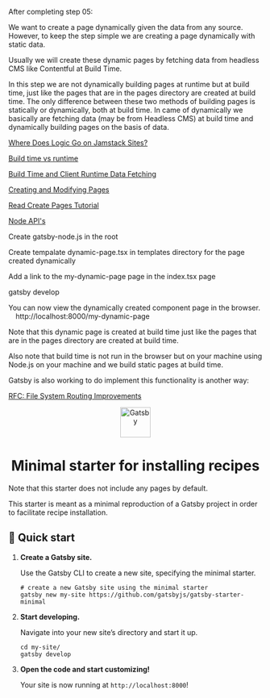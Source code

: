 After completing step 05:

We want to create a page dynamically given the data from any source. However, to keep the step simple we are creating a page dynamically with static data.

Usually we will create these dynamic pages by fetching data from headless CMS like Contentful at Build Time.

In this step we are not dynamically building pages at runtime but at build time, just like the pages that are in the pages directory are created at build time. The only difference between these two methods of building pages is statically or dynamically, both at build time. In came of dynamically we basically are fetching data (may be from Headless CMS) at build time and dynamically building pages on the basis of data.

[Where Does Logic Go on Jamstack Sites?](https://css-tricks.com/where-does-logic-go-on-jamstack-sites/)

[Build time vs runtime](https://www.gatsbyjs.com/docs/overview-of-the-gatsby-build-process/#build-time-vs-runtime)

[Build Time and Client Runtime Data Fetching](https://www.gatsbyjs.com/docs/data-fetching/)

[Creating and Modifying Pages](https://www.gatsbyjs.cn/docs/creating-and-modifying-pages/)

[Read Create Pages Tutorial](https://www.gatsbyjs.com/docs/programmatically-create-pages-from-data/#creating-pages)

[Node API's](https://www.gatsbyjs.cn/docs/node-apis/)

Create gatsby-node.js in the root

Create tempalate dynamic-page.tsx in templates directory for the page created dynamically

Add a link to the my-dynamic-page page in the index.tsx page

gatsby develop

You can now view the dynamically created component page in the browser.
⠀
http://localhost:8000/my-dynamic-page

Note that this dynamic page is created at build time just like the pages that are in the pages directory are created at build time.

Also note that build time is not run in the browser but on your machine using Node.js on your machine and we build static pages at build time.

Gatsby is also working to do implement this functionality is another way:

[RFC: File System Routing Improvements](https://github.com/gatsbyjs/gatsby/pull/24463)






<p align="center">
  <a href="https://www.gatsbyjs.org">
    <img alt="Gatsby" src="https://www.gatsbyjs.org/monogram.svg" width="60" />
  </a>
</p>
<h1 align="center">
  Minimal starter for installing recipes
</h1>

Note that this starter does not include any pages by default.

This starter is meant as a minimal reproduction of a Gatsby project in order to facilitate recipe installation.

## 🚀 Quick start

1.  **Create a Gatsby site.**

    Use the Gatsby CLI to create a new site, specifying the minimal starter.

    ```shell
    # create a new Gatsby site using the minimal starter
    gatsby new my-site https://github.com/gatsbyjs/gatsby-starter-minimal
    ```

2.  **Start developing.**

    Navigate into your new site’s directory and start it up.

    ```shell
    cd my-site/
    gatsby develop
    ```

3.  **Open the code and start customizing!**

    Your site is now running at `http://localhost:8000`!
